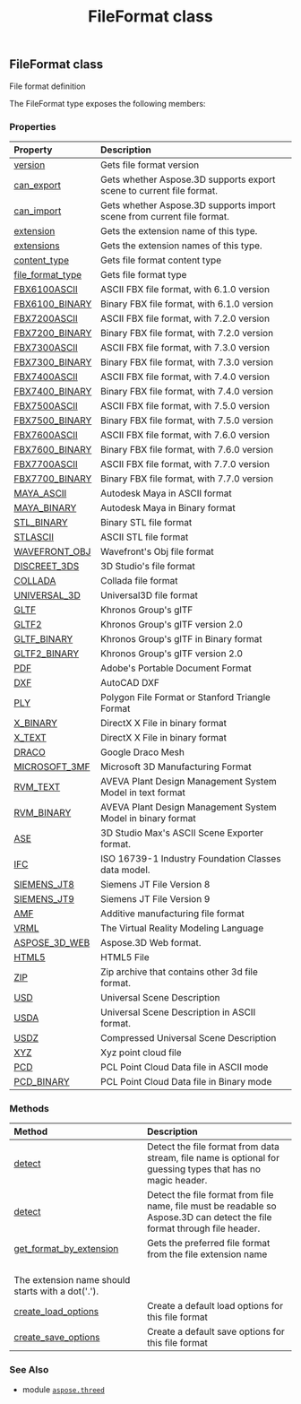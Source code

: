 ﻿---
title: FileFormat class
second_title: Aspose.3D for Python via .NET API References
description: 
type: docs
weight: 80
url: /aspose.threed/fileformat/
is_root: false
---

## FileFormat class

File format definition



The FileFormat type exposes the following members:

### Properties
| Property | Description |
| :- | :- |
| [version](/3d/python-net/aspose.threed/fileformat/version) | Gets file format version |
| [can_export](/3d/python-net/aspose.threed/fileformat/can_export) | Gets whether Aspose.3D supports export scene to current file format. |
| [can_import](/3d/python-net/aspose.threed/fileformat/can_import) | Gets whether Aspose.3D supports import scene from current file format. |
| [extension](/3d/python-net/aspose.threed/fileformat/extension) | Gets the extension name of this type. |
| [extensions](/3d/python-net/aspose.threed/fileformat/extensions) | Gets the extension names of this type. |
| [content_type](/3d/python-net/aspose.threed/fileformat/content_type) | Gets file format content type |
| [file_format_type](/3d/python-net/aspose.threed/fileformat/file_format_type) | Gets file format type |
| [FBX6100ASCII](/3d/python-net/aspose.threed/fileformat/fbx6100ascii) | ASCII FBX file format, with 6.1.0 version |
| [FBX6100_BINARY](/3d/python-net/aspose.threed/fileformat/fbx6100_binary) | Binary FBX file format, with 6.1.0 version |
| [FBX7200ASCII](/3d/python-net/aspose.threed/fileformat/fbx7200ascii) | ASCII FBX file format, with 7.2.0 version |
| [FBX7200_BINARY](/3d/python-net/aspose.threed/fileformat/fbx7200_binary) | Binary FBX file format, with 7.2.0 version |
| [FBX7300ASCII](/3d/python-net/aspose.threed/fileformat/fbx7300ascii) | ASCII FBX file format, with 7.3.0 version |
| [FBX7300_BINARY](/3d/python-net/aspose.threed/fileformat/fbx7300_binary) | Binary FBX file format, with 7.3.0 version |
| [FBX7400ASCII](/3d/python-net/aspose.threed/fileformat/fbx7400ascii) | ASCII FBX file format, with 7.4.0 version |
| [FBX7400_BINARY](/3d/python-net/aspose.threed/fileformat/fbx7400_binary) | Binary FBX file format, with 7.4.0 version |
| [FBX7500ASCII](/3d/python-net/aspose.threed/fileformat/fbx7500ascii) | ASCII FBX file format, with 7.5.0 version |
| [FBX7500_BINARY](/3d/python-net/aspose.threed/fileformat/fbx7500_binary) | Binary FBX file format, with 7.5.0 version |
| [FBX7600ASCII](/3d/python-net/aspose.threed/fileformat/fbx7600ascii) | ASCII FBX file format, with 7.6.0 version |
| [FBX7600_BINARY](/3d/python-net/aspose.threed/fileformat/fbx7600_binary) | Binary FBX file format, with 7.6.0 version |
| [FBX7700ASCII](/3d/python-net/aspose.threed/fileformat/fbx7700ascii) | ASCII FBX file format, with 7.7.0 version |
| [FBX7700_BINARY](/3d/python-net/aspose.threed/fileformat/fbx7700_binary) | Binary FBX file format, with 7.7.0 version |
| [MAYA_ASCII](/3d/python-net/aspose.threed/fileformat/maya_ascii) | Autodesk Maya in ASCII format |
| [MAYA_BINARY](/3d/python-net/aspose.threed/fileformat/maya_binary) | Autodesk Maya in Binary format |
| [STL_BINARY](/3d/python-net/aspose.threed/fileformat/stl_binary) | Binary STL file format |
| [STLASCII](/3d/python-net/aspose.threed/fileformat/stlascii) | ASCII STL file format |
| [WAVEFRONT_OBJ](/3d/python-net/aspose.threed/fileformat/wavefront_obj) | Wavefront's Obj file format |
| [DISCREET_3DS](/3d/python-net/aspose.threed/fileformat/discreet_3ds) | 3D Studio's file format |
| [COLLADA](/3d/python-net/aspose.threed/fileformat/collada) | Collada file format |
| [UNIVERSAL_3D](/3d/python-net/aspose.threed/fileformat/universal_3d) | Universal3D file format |
| [GLTF](/3d/python-net/aspose.threed/fileformat/gltf) | Khronos Group's glTF |
| [GLTF2](/3d/python-net/aspose.threed/fileformat/gltf2) | Khronos Group's glTF version 2.0 |
| [GLTF_BINARY](/3d/python-net/aspose.threed/fileformat/gltf_binary) | Khronos Group's glTF in Binary format |
| [GLTF2_BINARY](/3d/python-net/aspose.threed/fileformat/gltf2_binary) | Khronos Group's glTF version 2.0 |
| [PDF](/3d/python-net/aspose.threed/fileformat/pdf) | Adobe's Portable Document Format |
| [DXF](/3d/python-net/aspose.threed/fileformat/dxf) | AutoCAD DXF |
| [PLY](/3d/python-net/aspose.threed/fileformat/ply) | Polygon File Format or Stanford Triangle Format |
| [X_BINARY](/3d/python-net/aspose.threed/fileformat/x_binary) | DirectX X File in binary format |
| [X_TEXT](/3d/python-net/aspose.threed/fileformat/x_text) | DirectX X File in binary format |
| [DRACO](/3d/python-net/aspose.threed/fileformat/draco) | Google Draco Mesh |
| [MICROSOFT_3MF](/3d/python-net/aspose.threed/fileformat/microsoft_3mf) | Microsoft 3D Manufacturing Format |
| [RVM_TEXT](/3d/python-net/aspose.threed/fileformat/rvm_text) | AVEVA Plant Design Management System Model in text format |
| [RVM_BINARY](/3d/python-net/aspose.threed/fileformat/rvm_binary) | AVEVA Plant Design Management System Model in binary format |
| [ASE](/3d/python-net/aspose.threed/fileformat/ase) | 3D Studio Max's ASCII Scene Exporter format. |
| [IFC](/3d/python-net/aspose.threed/fileformat/ifc) | ISO 16739-1 Industry Foundation Classes data model. |
| [SIEMENS_JT8](/3d/python-net/aspose.threed/fileformat/siemens_jt8) | Siemens JT File Version 8 |
| [SIEMENS_JT9](/3d/python-net/aspose.threed/fileformat/siemens_jt9) | Siemens JT File Version 9 |
| [AMF](/3d/python-net/aspose.threed/fileformat/amf) | Additive manufacturing file format |
| [VRML](/3d/python-net/aspose.threed/fileformat/vrml) | The Virtual Reality Modeling Language |
| [ASPOSE_3D_WEB](/3d/python-net/aspose.threed/fileformat/aspose_3d_web) | Aspose.3D Web format. |
| [HTML5](/3d/python-net/aspose.threed/fileformat/html5) | HTML5 File |
| [ZIP](/3d/python-net/aspose.threed/fileformat/zip) | Zip archive that contains other 3d file format. |
| [USD](/3d/python-net/aspose.threed/fileformat/usd) | Universal Scene Description |
| [USDA](/3d/python-net/aspose.threed/fileformat/usda) | Universal Scene Description in ASCII format. |
| [USDZ](/3d/python-net/aspose.threed/fileformat/usdz) | Compressed Universal Scene Description |
| [XYZ](/3d/python-net/aspose.threed/fileformat/xyz) | Xyz point cloud file |
| [PCD](/3d/python-net/aspose.threed/fileformat/pcd) | PCL Point Cloud Data file in ASCII mode |
| [PCD_BINARY](/3d/python-net/aspose.threed/fileformat/pcd_binary) | PCL Point Cloud Data file in Binary mode |


### Methods
| Method | Description |
| :- | :- |
| [detect](/3d/python-net/aspose.threed/fileformat/detect/#io.RawIOBase-str) | Detect the file format from data stream, file name is optional for guessing types that has no magic header. |
| [detect](/3d/python-net/aspose.threed/fileformat/detect/#str) | Detect the file format from file name, file must be readable so Aspose.3D can detect the file format through file header. |
| [get_format_by_extension](/3d/python-net/aspose.threed/fileformat/get_format_by_extension/#str) | Gets the preferred file format from the file extension name<br/>The extension name should starts with a dot('.'). |
| [create_load_options](/3d/python-net/aspose.threed/fileformat/create_load_options/#) | Create a default load options for this file format |
| [create_save_options](/3d/python-net/aspose.threed/fileformat/create_save_options/#) | Create a default save options for this file format |



### See Also
* module [`aspose.threed`](..)
